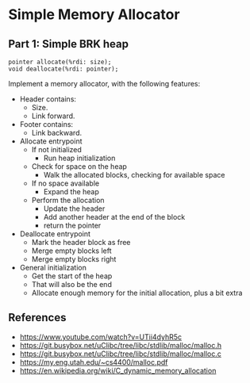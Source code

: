 # Simple Memory Allocator

## Part 1: Simple BRK heap

```
pointer allocate(%rdi: size);
void deallocate(%rdi: pointer);
```

Implement a memory allocator, with the following features:

- Header contains:
  - Size.
  - Link forward.
- Footer contains:
  - Link backward.
- Allocate entrypoint
  - If not initialized
    - Run heap initialization
  - Check for space on the heap
    - Walk the allocated blocks, checking for available space
  - If no space available
    - Expand the heap
  - Perform the allocation
    - Update the header
    - Add another header at the end of the block
    - return the pointer
- Deallocate entrypoint
  - Mark the header block as free
  - Merge empty blocks left
  - Merge empty blocks right
- General initialization
  - Get the start of the heap
  - That will also be the end
  - Allocate enough memory for the initial allocation, plus a bit extra

## References

- https://www.youtube.com/watch?v=UTii4dyhR5c
- https://git.busybox.net/uClibc/tree/libc/stdlib/malloc/malloc.h
- https://git.busybox.net/uClibc/tree/libc/stdlib/malloc/malloc.c
- https://my.eng.utah.edu/~cs4400/malloc.pdf
- https://en.wikipedia.org/wiki/C_dynamic_memory_allocation
